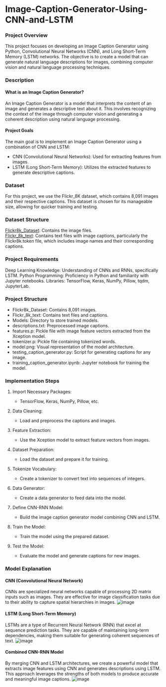 # Image-Caption-Generator-Using-CNN-and-LSTM

### Project Overview
This project focuses on developing an Image Caption Generator using Python, Convolutional Neural Networks (CNN), and Long Short-Term Memory (LSTM) networks. The objective is to create a model that can generate natural language descriptions for images, combining computer vision and natural language processing techniques.

### Description
#### What is an Image Caption Generator?
An Image Caption Generator is a model that interprets the content of an image and generates a descriptive text about it. This involves recognizing the context of the image through computer vision and generating a coherent description using natural language processing.

#### Project Goals
The main goal is to implement an Image Caption Generator using a combination of CNN and LSTM:

  * CNN (Convolutional Neural Networks): Used for extracting features from images.
  * LSTM (Long Short-Term Memory): Utilizes the extracted features to generate descriptive captions.

### Dataset
For this project, we use the Flickr_8K dataset, which contains 8,091 images and their respective captions. This dataset is chosen for its manageable size, allowing for quicker training and testing.

### Dataset Structure
[Flickr8k_Dataset](https://github.com/jbrownlee/Datasets/releases/download/Flickr8k/Flickr8k_Dataset.zip): Contains the image files.</br>
[Flickr_8k_text](https://github.com/jbrownlee/Datasets/releases/download/Flickr8k/Flickr8k_text.zip): Contains text files with image captions, particularly the Flickr8k.token file, which includes image names and their corresponding captions.

### Project Requirements
Deep Learning Knowledge: Understanding of CNNs and RNNs, specifically LSTM.
Python Programming: Proficiency in Python and familiarity with Jupyter notebooks.
Libraries: TensorFlow, Keras, NumPy, Pillow, tqdm, JupyterLab.

### Project Structure
* Flickr8k_Dataset: Contains 8,091 images.
* Flickr_8k_text: Contains text files and captions.
* Models: Directory to store trained models.
* descriptions.txt: Preprocessed image captions.
* features.p: Pickle file with image feature vectors extracted from the Xception model.
* tokenizer.p: Pickle file containing tokenized words.
* model.png: Visual representation of the model architecture.
* testing_caption_generator.py: Script for generating captions for any image.
* training_caption_generator.ipynb: Jupyter notebook for training the model.

### Implementation Steps
1.  Import Necessary Packages:
    * TensorFlow, Keras, NumPy, Pillow, etc.

2.  Data Cleaning:
    * Load and preprocess the captions and images.

3. Feature Extraction:
    * Use the Xception model to extract feature vectors from images.

4.  Dataset Preparation:
    * Load the dataset and prepare it for training.

5.  Tokenize Vocabulary:
    * Create a tokenizer to convert text into sequences of integers.

6.  Data Generator:
    * Create a data generator to feed data into the model.

7.  Define CNN-RNN Model:
    * Build the image caption generator model combining CNN and LSTM.

8.  Train the Model:
    * Train the model using the prepared dataset.

9.  Test the Model:
    * Evaluate the model and generate captions for new images.

### Model Explanation

#### CNN (Convolutional Neural Network)
CNNs are specialized neural networks capable of processing 2D matrix inputs such as images. They are effective for image classification tasks due to their ability to capture spatial hierarchies in images.
![image](https://github.com/KhushJani/Image-Caption-Generator-Using-CNN-and-LSTM/assets/88198216/75a1a397-3d32-4785-b895-6f6fa1b1bbf3)


####  LSTM (Long Short-Term Memory)
LSTMs are a type of Recurrent Neural Network (RNN) that excel at sequence prediction tasks. They are capable of maintaining long-term dependencies, making them suitable for generating coherent sequences of text.
![image](https://github.com/KhushJani/Image-Caption-Generator-Using-CNN-and-LSTM/assets/88198216/d3ca0bc7-9d06-4e87-92af-aa6aeba4209b)


#### Combined CNN-RNN Model
By merging CNN and LSTM architectures, we create a powerful model that extracts image features using CNN and generates descriptions using LSTM. This approach leverages the strengths of both models to produce accurate and meaningful image captions.
![image](https://github.com/KhushJani/Image-Caption-Generator-Using-CNN-and-LSTM/assets/88198216/3e1ab45e-9a8f-4b99-bef9-09f95f0d20dd)
